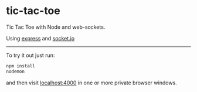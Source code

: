 # tic-tac-toe
Tic Tac Toe with Node and web-sockets.

Using [express](https://expressjs.com/) and [socket.io](https://socket.io/)

---
To try it out just run:
```bash
npm install
nodemon
```
and then visit [localhost:4000](localhost:4000) in one or more private browser windows.
